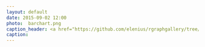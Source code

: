 ```yaml
---
layout: default
date: 2015-09-02 12:00
photo:  barchart.png
caption_header: <a href="https://github.com/elenius/rgraphgallery/tree/gh-pages/R-plots/barchart.R" target="_blank">Barchart</a>
caption: 
---
```

